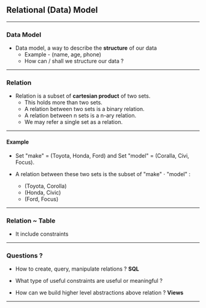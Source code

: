 ## Relational (Data) Model
---
### Data Model

- Data model, a way to describe the **structure** of our data
    - Example - (name, age, phone) 
    - How can / shall we structure our data ?

---

### Relation

- Relation is a subset of **cartesian product** of two sets.
  - This holds more than two sets.
  - A relation between two sets is a binary relation.
  - A relation between n sets is a n-ary relation.
  - We may refer a single set as a relation.

---

#### Example

- Set "make" = (Toyota, Honda, Ford) and Set "model" = (Coralla, Civi, Focus).

- A relation between these two sets is the subset of "make" $\cdot$ "model" :
  - (Toyota, Corolla)
  - (Honda, Civic)
  - (Ford, Focus) 

---

### Relation ~ Table

- It include constraints

---

### Questions ?

- How to create, query, manipulate relations ? **SQL**

- What type of useful constraints are useful or meaningful ?

- How can we build higher level abstractions above relation ? **Views**
---